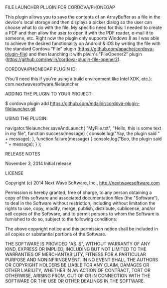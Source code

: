 FILE LAUNCHER PLUGIN FOR CORDOVA/PHONEGAP

This plugin allows you to save the contents of an ArrayBuffer as a file in the device's local storage and then
displays a picker dialog so the user can choose what to do with the file. My specific need for this: I needed to create a PDF
and then allow the user to open it with the PDF reader, e-mail it to someone, etc. Right now the plugin only supports
Windows 8 as I was able to achieve the desired functionality on Android & iOS by writing the file with the standard
Cordova "File" plugin (https://github.com/apache/cordova-plugin-file) and then launching it with plwin's 
"FileOpener2" plugin (https://github.com/pwlin/cordova-plugin-file-opener2).

CORDOVA/PHONEGAP PLUGIN ID:

(You'll need this if you're using a build environment like Intel XDK, etc.):
com.nextwavesoftware.filelauncher

ADDING THE PLUGIN TO YOUR PROJECT:

$ cordova plugin add https://github.com/mdailor/cordova-plugin-filelauncher.git

USING THE PLUGIN:

navigator.filelauncher.saveAndLaunch(
    "MyFile.txt",
    "Hello, this is some text in my file",
    function success(message) {
        console.log("Yay, the plugin said " + message);
    },
    function failure(message) {
        console.log("Boo, the plugin said " + message);
    }
);

RELEASE NOTES

November 3, 2014
Initial release

LICENSE

Copyright (c) 2014 Next Wave Software, Inc., http://nextwavesoftware.com

Permission is hereby granted, free of charge, to any person obtaining
a copy of this software and associated documentation files (the
"Software"), to deal in the Software without restriction, including
without limitation the rights to use, copy, modify, merge, publish,
distribute, sublicense, and/or sell copies of the Software, and to
permit persons to whom the Software is furnished to do so, subject to
the following conditions:

The above copyright notice and this permission notice shall be
included in all copies or substantial portions of the Software.

THE SOFTWARE IS PROVIDED "AS IS", WITHOUT WARRANTY OF ANY KIND,
EXPRESS OR IMPLIED, INCLUDING BUT NOT LIMITED TO THE WARRANTIES OF
MERCHANTABILITY, FITNESS FOR A PARTICULAR PURPOSE AND
NONINFRINGEMENT. IN NO EVENT SHALL THE AUTHORS OR COPYRIGHT HOLDERS BE
LIABLE FOR ANY CLAIM, DAMAGES OR OTHER LIABILITY, WHETHER IN AN ACTION
OF CONTRACT, TORT OR OTHERWISE, ARISING FROM, OUT OF OR IN CONNECTION
WITH THE SOFTWARE OR THE USE OR OTHER DEALINGS IN THE SOFTWARE.
